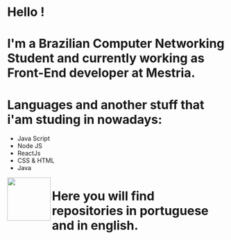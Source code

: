 
 # Hello !  
 # I'm a Brazilian Computer Networking Student and currently working as Front-End developer at Mestria.
 
 # Languages and another stuff that i'am studing in nowadays:
 
 - Java Script
 - Node JS
 - ReactJs
 - CSS & HTML
 - Java
 <img align="left" width="100" height="100" src="https://cdn.freebiesupply.com/logos/large/2x/react-1-logo-png-transparent.png">

# Here you will find repositories in portuguese and in english.

